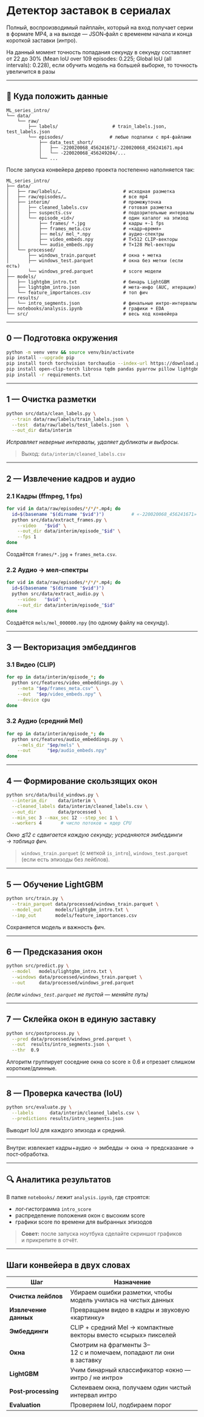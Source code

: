 # Детектор заставок в сериалах

Полный, воспроизводимый пайплайн, который на вход получает серии в формате MP4, а на выходе — JSON‑файл с временем начала и конца короткой заставки (интро).

На данный момент точность попадания секунду в секунду составляет от 22 до 30% (Mean IoU over 109 episodes: 0.225; Global IoU (all intervals): 0.228), если обучить модель на большей выборке, то точность увеличится в разы

---
## 📂 Куда положить данные
```
ML_series_intro/
└── data/
    └── raw/
        ├── labels/                    # train_labels.json, test_labels.json
        └── episodes/                 # любые подпапки с mp4‑файлами
            ├── data_test_short/
            │   ├── -220020068_456241671/-220020068_456241671.mp4
            │   └── -220020068_456249204/...
            └── ...
```

После запуска конвейера дерево проекта постепенно наполняется так:
```
ML_series_intro/
├── data/
│   ├── raw/labels/…                       # исходная разметка
│   ├── raw/episodes/…                     # все mp4
│   ├── interim/                           # промежуточка
│   │   ├── cleaned_labels.csv             # готовая разметка
│   │   ├── suspects.csv                   # подозрительные интервалы
│   │   └── episode_<id>/                  # один каталог на эпизод
│   │       ├── frames/ *.jpg              # кадры +-1 fps
│   │       ├── frames_meta.csv            # «кадр→время»
│   │       ├── mels/ mel_*.npy            # аудио‑спектры
│   │       ├── video_embeds.npy           # T×512 CLIP‑векторы
│   │       └── audio_embeds.npy           # T×128 Mel‑векторы
│   └── processed/
│       ├── windows_train.parquet          # окна + метка
│       ├── windows_test.parquet           # окна без метки (если есть)
│       └── windows_pred.parquet           # score модели
├── models/
│   ├── lightgbm_intro.txt                 # бинарь LightGBM
│   ├── lightgbm_intro.json                # мета‑инфо (AUC, итерации)
│   └── feature_importances.csv            # топ фич
├── results/
│   └── intro_segments.json                # финальные интро‑интервалы
├── notebooks/analysis.ipynb               # графики + EDA
└── src/                                   # весь код конвейера
```
---
## 0 — Подготовка окружения
```bash
python -m venv venv && source venv/bin/activate
pip install --upgrade pip
pip install torch torchvision torchaudio --index-url https://download.pytorch.org/whl/cpu
pip install open-clip-torch librosa tqdm pandas pyarrow pillow lightgbm
pip install -r requirements.txt
```

---
## 1 — Очистка разметки
```bash
python src/data/clean_labels.py \
  --train data/raw/labels/train_labels.json \
  --test  data/raw/labels/test_labels.json  \
  --out_dir data/interim
```
*Исправляет неверные интервалы, удаляет дубликаты и выбросы.*  
> Выход: `data/interim/cleaned_labels.csv`

---
## 2 — Извлечение кадров и аудио
### 2.1 Кадры (ffmpeg, 1 fps)
```bash
for vid in data/raw/episodes/*/*/*.mp4; do
  id=$(basename "$(dirname "$vid")")          # «-220020068_456241671»
  python src/data/extract_frames.py \
    --video   "$vid" \
    --out_dir data/interim/episode_"$id" \
    --fps 1
done
```
Создаётся `frames/*.jpg` + `frames_meta.csv`.

### 2.2 Аудио → мел‑спектры
```bash
for vid in data/raw/episodes/*/*/*.mp4; do
  id=$(basename "$(dirname "$vid")")
  python src/data/extract_audio.py \
    --video   "$vid" \
    --out_dir data/interim/episode_"$id"
done
```
Создаётся `mels/mel_000000.npy` (по одному файлу на секунду).

---
## 3 — Векторизация эмбеддингов
### 3.1 Видео (CLIP)
```bash
for ep in data/interim/episode_*; do
  python src/features/video_embeddings.py \
    --meta "$ep/frames_meta.csv" \
    --out  "$ep/video_embeds.npy" \
    --device cpu
done
```
### 3.2 Аудио (средний Mel)
```bash
for ep in data/interim/episode_*; do
  python src/features/audio_embeddings.py \
    --mels_dir "$ep/mels" \
    --out      "$ep/audio_embeds.npy"
done
```

---
## 4 — Формирование скользящих окон
```bash
python src/data/build_windows.py \
  --interim_dir    data/interim \
  --cleaned_labels data/interim/cleaned_labels.csv \
  --out_dir        data/processed \
  --min_sec 3 --max_sec 12 --step_sec 1 \
  --workers 4       # число потоков = ядер CPU
```
*Окно ⪅12 с сдвигается каждую секунду; усредняются эмбеддинги → таблица фич.*  
> `windows_train.parquet` (с меткой `is_intro`), `windows_test.parquet` (если есть эпизоды без лейблов).

---
## 5 — Обучение LightGBM
```bash
python src/train.py \
  --train_parquet data/processed/windows_train.parquet \
  --model_out     models/lightgbm_intro.txt \
  --imp_out       models/feature_importances.csv
```
Сохраняется модель и важность фич.

---
## 6 — Предсказания окон
```bash
python src/predict.py \
  --model   models/lightgbm_intro.txt \
  --windows data/processed/windows_train.parquet \
  --out     data/processed/windows_pred.parquet
```
*(если `windows_test.parquet` не пустой — меняйте путь)*

---
## 7 — Склейка окон в единую заставку
```bash
python src/postprocess.py \
  --pred data/processed/windows_pred.parquet \
  --out  results/intro_segments.json \
  --thr  0.9
```
Алгоритм группирует соседние окна со score ≥ 0.6 и отрезает слишком короткие/длинные.

---
## 8 — Проверка качества (IoU)
```bash
python src/evaluate.py \
  --labels      data/interim/cleaned_labels.csv \
  --predictions results/intro_segments.json
```
Выводит IoU для каждого эпизода и средний.

---
Внутри: извлекает кадры+аудио → эмбедды → окна → предсказание → пост‑обработка.

---
## 🔍 Аналитика результатов
В папке `notebooks/` лежит `analysis.ipynb`, где строятся:
- лог‑гистограмма `intro_score`
- распределение положения окон с высоким score
- графики score по времени для выбранных эпизодов

> **Совет:** после запуска ноутбука сделайте скриншот графиков и прикрепите в отчёт.

---
## Шаги конвейера в двух словах
| Шаг | Назначение |
|-----|-------------|
| **Очистка лейблов** | Убираем ошибки разметки, чтобы модель училась на чистых данных |
| **Извлечение данных** | Превращаем видео в кадры и звуковую «картинку» |
| **Эмбеддинги** | CLIP + средний Mel → компактные векторы вместо «сырых» пикселей |
| **Окна** | Смотрим на фрагменты 3–12 с и помечаем, попадают ли они в заставку |
| **LightGBM** | Учим бинарный классификатор «окно — интро / не интро» |
| **Post‑processing** | Склеиваем окна, получаем один чистый интервал интро |
| **Evaluation** | Проверяем IoU, подбираем порог |

